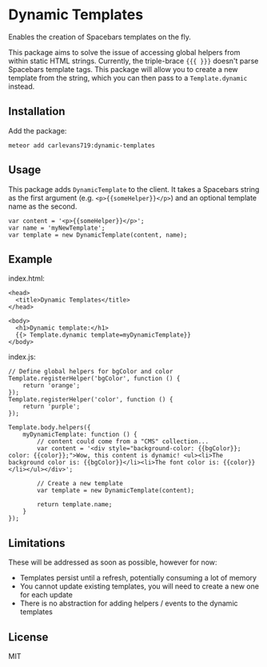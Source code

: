 # Dynamic Templates

Enables the creation of Spacebars templates on the fly.

This package aims to solve the issue of accessing global helpers from within
static HTML strings. Currently, the triple-brace `{{{ }}}` doesn't parse
Spacebars template tags. This package will allow you to create a new template
from the string, which you can then pass to a `Template.dynamic` instead.

## Installation

Add the package:
```
meteor add carlevans719:dynamic-templates
```

## Usage

This package adds `DynamicTemplate` to the client. It takes a Spacebars string
as the first argument (e.g. `<p>{{someHelper}}</p>`) and an optional template
name as the second.
```
var content = '<p>{{someHelper}}</p>';
var name = 'myNewTemplate';
var template = new DynamicTemplate(content, name);
```


## Example

index.html:
```
<head>
  <title>Dynamic Templates</title>
</head>

<body>
  <h1>Dynamic template:</h1>
  {{> Template.dynamic template=myDynamicTemplate}}
</body>
```

index.js:
```
// Define global helpers for bgColor and color
Template.registerHelper('bgColor', function () {
	return 'orange';
});
Template.registerHelper('color', function () {
	return 'purple';
});

Template.body.helpers({
	myDynamicTemplate: function () {
		// content could come from a "CMS" collection...
		var content = '<div style="background-color: {{bgColor}}; color: {{color}};">Wow, this content is dynamic! <ul><li>The background color is: {{bgColor}}</li><li>The font color is: {{color}}</li></ul></div>';

		// Create a new template
		var template = new DynamicTemplate(content);

		return template.name;
	}
});

```

## Limitations

These will be addressed as soon as possible, however for now:

 - Templates persist until a refresh, potentially consuming a lot of memory
 - You cannot update existing templates, you will need to create a new one for
 each update
 - There is no abstraction for adding helpers / events to the dynamic templates


## License

MIT
